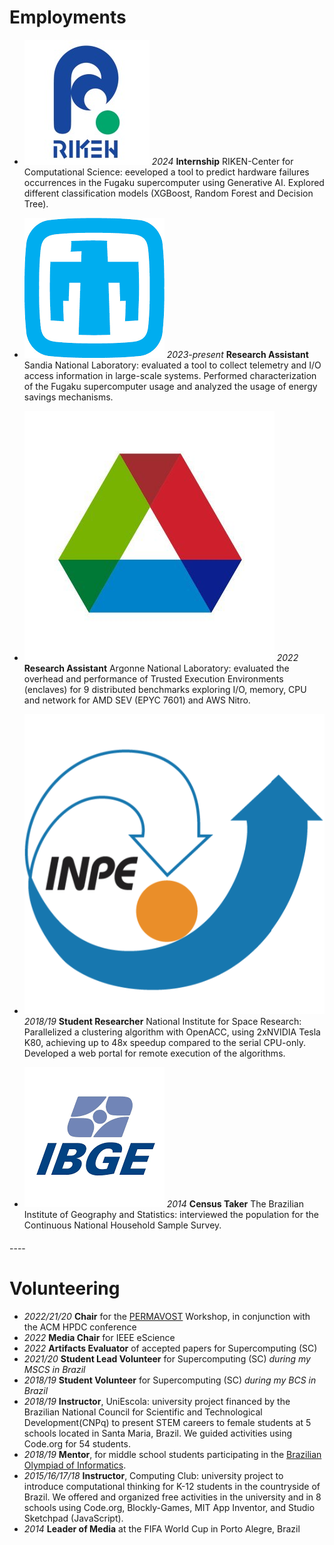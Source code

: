 # Employments

- <img class="experience-picture" src="./img/riken_logo.jpeg"> *2024* **Internship** RIKEN-Center for Computational Science:
eeveloped a tool to predict hardware failures occurrences in the Fugaku supercomputer using Generative AI. Explored different classification models (XGBoost, Random Forest and Decision Tree).

- <img class="experience-picture" src="./img/snl.png"> *2023-present* **Research Assistant** Sandia National Laboratory: evaluated a tool to collect telemetry and I/O access information in large-scale systems. Performed characterization of the Fugaku supercomputer usage and analyzed the usage of energy savings mechanisms.

- <img class="experience-picture" src="./img/anl.jpg"> *2022* **Research Assistant** Argonne National Laboratory: evaluated the overhead and performance of Trusted Execution Environments (enclaves) for 9 distributed benchmarks exploring I/O, memory, CPU and network for AMD SEV (EPYC 7601) and AWS Nitro.

- <img class="experience-picture" src="./img/inpe.png"> *2018/19* **Student Researcher** National Institute for Space Research: Parallelized a clustering algorithm with OpenACC, using 2xNVIDIA Tesla K80, achieving up to 48x speedup compared to the serial CPU-only. Developed a web portal for remote execution of the algorithms.

- <img class="experience-picture" src="./img/ibge.png"> *2014* **Census Taker** The Brazilian Institute of Geography and Statistics: interviewed the population for the Continuous National Household Sample Survey. 

<div style="margin-top: 20px;"></div>
----

# Volunteering

- *2022/21/20* **Chair** for the [PERMAVOST](https://permavost.github.io/2021.html) Workshop, in conjunction with the ACM HPDC conference
- *2022*       **Media Chair** for IEEE eScience 
- *2022*       **Artifacts Evaluator** of accepted papers for Supercomputing (SC)
- *2021/20*    **Student Lead Volunteer** for Supercomputing (SC) *during my MSCS in Brazil*
- *2018/19*    **Student Volunteer** for Supercomputing (SC) *during my BCS in Brazil*
- *2018/19*    **Instructor**, UniEscola: university project financed by the Brazilian National Council for Scientific and Technological Development(CNPq) to present STEM careers to female students at 5 schools located in Santa Maria, Brazil. We guided activities using Code.org for 54 students. 
- *2018/19*    **Mentor**, for middle school students participating in the [Brazilian Olympiad of Informatics](https://olimpiada.ic.unicamp.br).
- *2015/16/17/18* **Instructor**, Computing Club: university project to introduce computational thinking for K-12 students in the countryside of Brazil. We offered and organized free activities in the university and in 8 schools using Code.org, Blockly-Games, MIT App Inventor, and Studio Sketchpad (JavaScript).
- *2014* **Leader of Media** at the FIFA World Cup in Porto Alegre, Brazil 